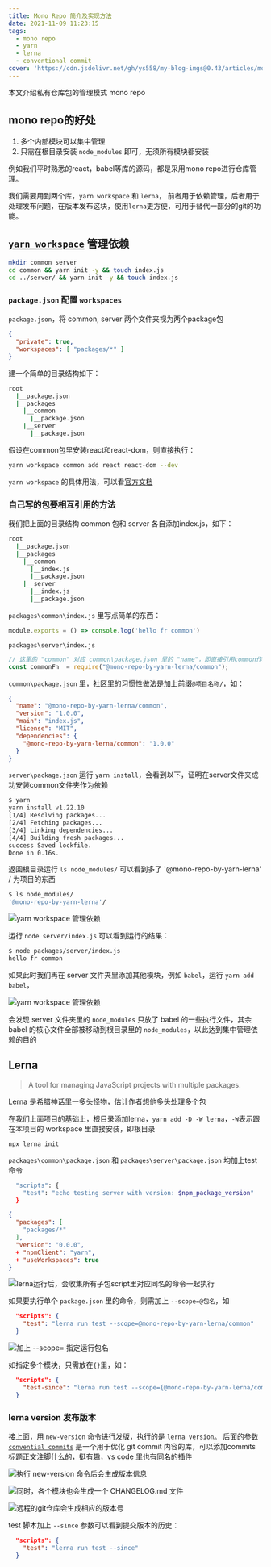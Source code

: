 ```yaml
---
title: Mono Repo 简介及实现方法
date: 2021-11-09 11:23:15
tags:
  - mono repo
  - yarn
  - lerna
  - conventional commit
cover: 'https://cdn.jsdelivr.net/gh/ys558/my-blog-imgs@0.43/articles/monorepo简介及实现方法/cover.jpeg'
---
```


本文介绍私有仓库包的管理模式 mono repo

<!-- more -->

## mono repo的好处
1. 多个内部模块可以集中管理
2. 只需在根目录安装 `node_modules` 即可，无须所有模块都安装

例如我们平时熟悉的react，babel等库的源码，都是采用mono repo进行仓库管理。

我们需要用到两个库，`yarn workspace` 和 `lerna`， 前者用于依赖管理，后者用于处理发布问题，在版本发布这块，使用`lerna`更方便，可用于替代一部分的git的功能。

## [`yarn workspace`](https://classic.yarnpkg.com/en/docs/cli/workspace) 管理依赖

```bash
mkdir common server
cd common && yarn init -y && touch index.js
cd ../server/ && yarn init -y && touch index.js
```

### `package.json` 配置 `workspaces`  
`package.json`，将 common, server 两个文件夹视为两个package包
```json
{
  "private": true,
  "workspaces": [ "packages/*" ]
}
```

建一个简单的目录结构如下：
```bash
root
  |__package.json
  |__packages
    |__common
      |__package.json
    |__server
      |__package.json
```

假设在common包里安装react和react-dom，则直接执行：

```bash
yarn workspace common add react react-dom --dev
```

`yarn workspace` 的具体用法，可以看[官方文档](https://classic.yarnpkg.com/en/docs/cli/workspace)
### 自己写的包要相互引用的方法
我们把上面的目录结构 common 包和 server 各自添加index.js，如下：
```bash
root
  |__package.json
  |__packages
    |__common
      |__index.js
      |__package.json
    |__server
      |__index.js
      |__package.json
```

`packages\common\index.js` 里写点简单的东西：
```js
module.exports = () => console.log('hello fr common')
```

`packages\server\index.js`
```js
// 这里的 "common" 对应 common\package.json 里的 "name"，即直接引用common作为依赖包
const commonFn  = require("@mono-repo-by-yarn-lerna/common");
```

`common\package.json` 里，社区里的习惯性做法是加上前缀`@项目名称/`，如：
```json
{
  "name": "@mono-repo-by-yarn-lerna/common",
  "version": "1.0.0",
  "main": "index.js",
  "license": "MIT",
  "dependencies": {
    "@mono-repo-by-yarn-lerna/common": "1.0.0"
  }
}
```

`server\package.json` 运行 `yarn install`，会看到以下，证明在server文件夹成功安装common文件夹作为依赖
```bash
$ yarn
yarn install v1.22.10
[1/4] Resolving packages...
[2/4] Fetching packages...
[3/4] Linking dependencies...
[4/4] Building fresh packages...
success Saved lockfile.
Done in 0.16s.
```

返回根目录运行 `ls node_modules/` 可以看到多了 '@mono-repo-by-yarn-lerna' / 为项目的东西
```bash
$ ls node_modules/
'@mono-repo-by-yarn-lerna'/
```

![ yarn workspace 管理依赖](https://cdn.jsdelivr.net/gh/ys558/my-blog-imgs@0.43/articles/monorepo简介及实现方法/01.png)

运行 `node server/index.js` 可以看到运行的结果：
```bash
$ node packages/server/index.js 
hello fr common
```

如果此时我们再在 server 文件夹里添加其他模块，例如 `babel`，运行 `yarn add babel`，

![ yarn workspace 管理依赖 ](https://cdn.jsdelivr.net/gh/ys558/my-blog-imgs@0.43/articles/monorepo简介及实现方法/02.png)

会发现 server 文件夹里的 `node_modules` 只放了 babel 的一些执行文件，其余 babel 的核心文件全部被移动到根目录里的 `node_modules`，以此达到集中管理依赖的目的

## Lerna

> A tool for managing JavaScript projects with multiple packages. 

[Lerna](https://github.com/lerna/lerna) 是希腊神话里一多头怪物，估计作者想他多头处理多个包 

在我们上面项目的基础上，根目录添加lerna，`yarn add -D -W lerna`，`-W`表示跟在本项目的 workspace 里直接安装，即根目录

`npx lerna init`

`packages\common\package.json` 和 `packages\server\package.json` 均加上test命令
```bash
  "scripts": {
    "test": "echo testing server with version: $npm_package_version"
  }
```

```json
{
  "packages": [
    "packages/*"
  ],
  "version": "0.0.0",
  + "npmClient": "yarn",
  + "useWorkspaces": true
}
```

![ lerna运行后，会收集所有子包script里对应同名的命令一起执行 ](https://cdn.jsdelivr.net/gh/ys558/my-blog-imgs@0.43/articles/monorepo简介及实现方法/03.png)

如果要执行单个 `package.json` 里的命令，则需加上 `--scope=@包名`，如

```json
  "scripts": {
    "test": "lerna run test --scope=@mono-repo-by-yarn-lerna/common"
  }
```

![ 加上 --scope= 指定运行包名 ](https://cdn.jsdelivr.net/gh/ys558/my-blog-imgs@0.43/articles/monorepo简介及实现方法/04.png)

如指定多个模块，只需放在`{}`里，如：
```json
  "scripts": {
    "test-since": "lerna run test --scope={@mono-repo-by-yarn-lerna/common,@mono-repo-by-yarn-lerna/server}"
  }
```
### lerna version 发布版本
接上面，用 `new-version` 命令进行发版，执行的是 `lerna version`。
后面的参数 [`convential commits`](https://www.conventionalcommits.org/en/v1.0.0/) 是一个用于优化 git commit 内容的库，可以添加commits标题正文注脚什么的，挺有趣，vs code 里也有同名的插件

![ 执行 new-version 命令后会生成版本信息 ](https://cdn.jsdelivr.net/gh/ys558/my-blog-imgs@0.43/articles/monorepo简介及实现方法/06.png)

![ 同时，各个模块也会生成一个 `CHANGELOG.md` 文件 ](https://cdn.jsdelivr.net/gh/ys558/my-blog-imgs@0.43/articles/monorepo简介及实现方法/07.png)

![ 远程的git仓库会生成相应的版本号 ](https://cdn.jsdelivr.net/gh/ys558/my-blog-imgs@0.43/articles/monorepo简介及实现方法/08.png)

test 脚本加上 `--since` 参数可以看到提交版本的历史：
```json
  "scripts": {
    "test": "lerna run test --since"
  }
```